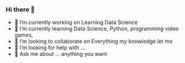 ### Hi there 👋
- 🔭 I’m currently working on 
  Learning Data Science
- 🌱 I’m currently learning 
  Data Science, Python, programming video games,
- 👯 I’m looking to collaborate on
  Everything my knowledge let me
- 🤔 I’m looking for help with ...
- 💬 Ask me about ...
  anything you want

<!--
**gaialoc/gaialoc** is a ✨ _special_ ✨ repository because its `README.md` (this file) appears on your GitHub profile.

Here are some ideas to get you started:

- 🔭 I’m currently working on 
  Learning Data Science
- 🌱 I’m currently learning 
  Data Science, Python, programming video games,
- 👯 I’m looking to collaborate on
  Everything my knowledge let me
- 🤔 I’m looking for help with ...
- 💬 Ask me about ...
  anything you want
- 📫 How to reach me: ...
- 😄 Pronouns: ...
- ⚡ Fun fact: ...
-->
